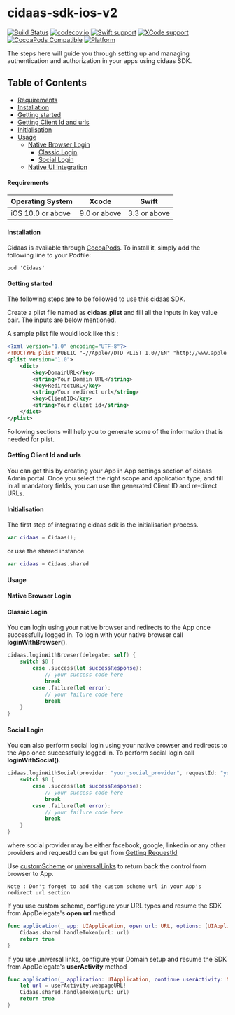 # cidaas-sdk-ios-v2
[![Build Status](https://travis-ci.org/Cidaas/cidaas-sdk-ios-v2.svg?branch=master)](https://travis-ci.org/Cidaas/cidaas-sdk-ios-v2) 
[![codecov.io](https://codecov.io/gh/Cidaas/cidaas-sdk-ios-v2/branch/master/graphs/badge.svg)](https://codecov.io/gh/Cidaas/cidaas-sdk-ios-v2/branch/master)
[![Swift support](https://img.shields.io/badge/Swift-3.3%20%7C%204.0%20%7C%204.1-lightgrey.svg?colorA=28a745&colorB=4E4E4E)](#swift-versions-support)
[![XCode support](https://img.shields.io/badge/Xcode-9.4-lightgrey.svg?colorA=28a745&colorB=4E4E4E)](#swift-versions-support)
[![CocoaPods Compatible](https://img.shields.io/cocoapods/v/Cidaas.svg?style=flat&label=CocoaPods&colorA=28a745&&colorB=4E4E4E)](https://cocoapods.org/pods/Cidaas)
[![Platform](https://img.shields.io/badge/Platforms-iOS-4E4E4E.svg?colorA=28a745)](#installation)

The steps here will guide you through setting up and managing authentication and authorization in your apps using cidaas SDK.    

## Table of Contents

<!--ts-->
* [Requirements](#requirements)
* [Installation](#installation)
* [Getting started](#getting-started)
* [Getting Client Id and urls](#getting-client-id-and-urls)
* [Initialisation](#initialisation)
* [Usage](#usage)
    <!--ts-->
    * [Native Browser Login](#native-browser-login)
        <!--ts-->
        * [Classic Login](#classic-login)
        * [Social Login](#social-login)
        <!--te-->
    * [Native UI Integration](/Example/Readme/PureNativeLogin.md)
    <!--te-->
    
    

#### Requirements

Operating System | Xcode | Swift
--- | --- | ---
iOS 10.0 or above | 9.0 or above | 3.3 or above 

#### Installation

Cidaas is available through [CocoaPods](https://cocoapods.org/pods/Cidaas). To install it, simply add the following line to your Podfile:

```
pod 'Cidaas'
```
#### Getting started

The following steps are to be followed to use this cidaas SDK.

Create a plist file named as <b>cidaas.plist</b> and fill all the inputs in key value pair. The inputs are below mentioned.

A sample plist file would look like this :

```xml
<?xml version="1.0" encoding="UTF-8"?>
<!DOCTYPE plist PUBLIC "-//Apple//DTD PLIST 1.0//EN" "http://www.apple.com/DTDs/PropertyList-1.0.dtd">
<plist version="1.0">
    <dict>
        <key>DomainURL</key>
        <string>Your Domain URL</string>
        <key>RedirectURL</key>
        <string>Your redirect url</string>
        <key>ClientID</key>
        <string>Your client id</string>
    </dict>
</plist>
```

Following sections will help you to generate some of the information that is needed for plist.

#### Getting Client Id and urls
You can get this by creating your App in App settings section of cidaas Admin portal. Once you select the right scope and application type, and fill in all mandatory fields, you can use the generated Client ID and re-direct URLs.


#### Initialisation

The first step of integrating cidaas sdk is the initialisation process.

```swift
var cidaas = Cidaas();
```
or use the shared instance

```swift
var cidaas = Cidaas.shared
```

#### Usage

#### Native Browser Login 
#### Classic Login
You can login using your native browser and redirects to the App once successfully logged in. To login with your native browser call ****loginWithBrowser()****.

```swift
cidaas.loginWithBrowser(delegate: self) {
    switch $0 {
        case .success(let successResponse):
            // your success code here
            break
        case .failure(let error):
            // your failure code here
            break
    }
}
```

#### Social Login
You can also perform social login using your native browser and redirects to the App once successfully logged in. To perform social login call ****loginWithSocial()****.

```swift
cidaas.loginWithSocial(provider: "your_social_provider", requestId: "your_request_id", delegate: self) { 
    switch $0 {
        case .success(let successResponse):
            // your success code here
            break
        case .failure(let error):
            // your failure code here
            break
    }
}
```
where social provider may be either facebook, google, linkedin or any other providers and requestId can be get from [Getting RequestId](#getting-request-id)

Use [customScheme](https://developer.apple.com/documentation/uikit/core_app/communicating_with_other_apps_using_custom_urls#2928963) or [universalLinks](https://developer.apple.com/library/content/documentation/General/Conceptual/AppSearch/UniversalLinks.html) to return back the control from browser to App.

    Note : Don't forget to add the custom scheme url in your App's redirect url section


If you use custom scheme, configure your URL types and resume the SDK from AppDelegate's **open url** method

```swift
func application(_ app: UIApplication, open url: URL, options: [UIApplicationOpenURLOptionsKey : Any] = [:]) -> Bool {
    Cidaas.shared.handleToken(url: url)
    return true
}
```

If you use universal links, configure your Domain setup and resume the SDK from AppDelegate's **userActivity** method

```swift
func application(_ application: UIApplication, continue userActivity: NSUserActivity, restorationHandler: @escaping ([Any]?) -> Void) -> Bool {
    let url = userActivity.webpageURL!
    Cidaas.shared.handleToken(url: url)
    return true
}
```
